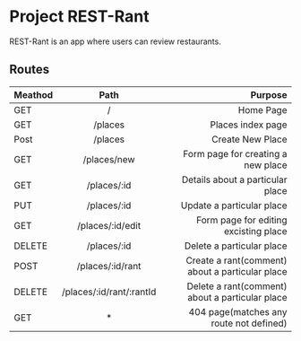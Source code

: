 # Project REST-Rant

REST-Rant is an app where users can review restaurants.

## Routes

| Meathod | Path    | Purpose  |
| ------- |:-------:| --------:|
|  GET    |    /    |Home Page |
|  GET    | /places |Places index page |
|  Post    | /places |Create New Place |
|  GET    |/places/new|Form page for creating a new place |
|  GET    |/places/:id|Details about a particular place |
|  PUT    |/places/:id|Update a particular place |
|  GET    |/places/:id/edit|Form page for editing excisting place |
|  DELETE    |/places/:id|Delete a particular place |
|  POST    |/places/:id/rant|Create a rant(comment) about a particular place |
|  DELETE    |/places/:id/rant/:rantId|Delete a rant(comment) about a particular place |
|  GET    |    *   |404 page(matches any route not defined) |